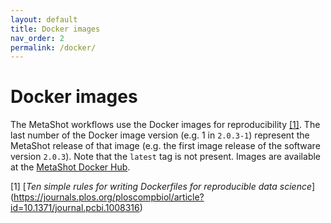 ```yaml
---
layout: default
title: Docker images
nav_order: 2
permalink: /docker/
---
```


# Docker images

The MetaShot workflows use the Docker images for reproducibility [[1]](#1). The last
number of the Docker image version (e.g. 1 in `2.0.3-1`) represent the MetaShot
release of that image (e.g. the first image release of the software version
`2.0.3`). Note that the `latest` tag is not present. Images are available at the
[MetaShot Docker Hub](https://hub.docker.com/u/metashot/).

<a name="1">[1]</a> [_Ten simple rules for writing Dockerfiles for reproducible data science_]
       (https://journals.plos.org/ploscompbiol/article?id=10.1371/journal.pcbi.1008316)